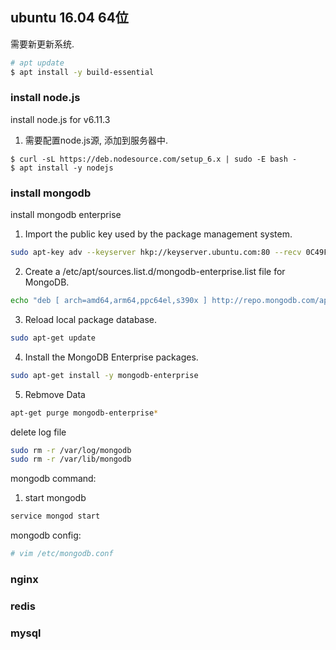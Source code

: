 
## ubuntu 16.04 64位
需要新更新系统.
```sh
# apt update
$ apt install -y build-essential
```

### install node.js 
install node.js for v6.11.3

1. 需要配置node.js源, 添加到服务器中.
```ssh
$ curl -sL https://deb.nodesource.com/setup_6.x | sudo -E bash - 
$ apt install -y nodejs
```


### install mongodb

install mongodb enterprise

1. Import the public key used by the package management system.
```sh
sudo apt-key adv --keyserver hkp://keyserver.ubuntu.com:80 --recv 0C49F3730359A14518585931BC711F9BA15703C6
```

2. Create a /etc/apt/sources.list.d/mongodb-enterprise.list file for MongoDB.
```sh
echo "deb [ arch=amd64,arm64,ppc64el,s390x ] http://repo.mongodb.com/apt/ubuntu xenial/mongodb-enterprise/3.4 multiverse" | sudo tee /etc/apt/sources.list.d/mongodb-enterprise.list
```
3. Reload local package database.
```sh
sudo apt-get update
```

4. Install the MongoDB Enterprise packages.
```sh
sudo apt-get install -y mongodb-enterprise
```

5. Rebmove Data
```sh
apt-get purge mongodb-enterprise*
```
delete log file

```sh
sudo rm -r /var/log/mongodb
sudo rm -r /var/lib/mongodb
```


mongodb command:
1. start mongodb
```sh
service mongod start
```

mongodb config:
```sh
# vim /etc/mongodb.conf
```


### nginx

### redis

### mysql

